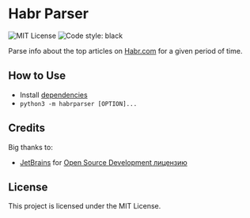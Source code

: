 # Habr Parser
![MIT License](https://img.shields.io/github/license/JustKappaMan/Habr-Parser)
![Code style: black](https://img.shields.io/badge/code%20style-black-black)

Parse info about the top articles on [Habr.com](https://habr.com) for a given period of time.

## How to Use
* Install [dependencies](requirements.txt)
* `python3 -m habrparser [OPTION]...`

## Credits
Big thanks to:
* [JetBrains](https://www.jetbrains.com) for [Open Source Development лицензию](https://www.jetbrains.com/community/opensource)

## License
This project is licensed under the MIT License.